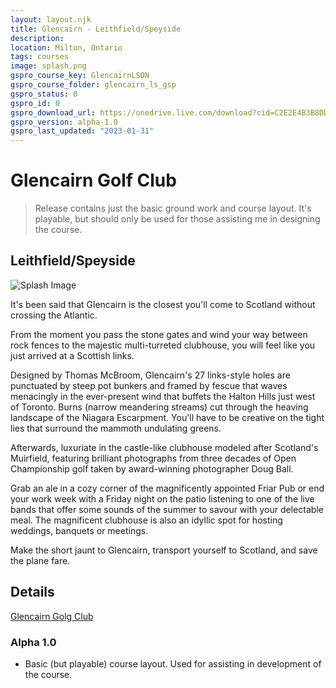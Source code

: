 ```yaml
---
layout: layout.njk
title: Glencairn - Leithfield/Speyside
description:
location: Milton, Ontario
tags: courses
image: splash.png
gspro_course_key: GlencairnLSON
gspro_course_folder: glencairn_ls_gsp
gspro_status: 0
gspro_id: 0
gspro_download_url: https://onedrive.live.com/download?cid=C2E2E4B3B8DD77A3&resid=c2e2e4b3b8dd77a3%21208305&authkey=AP32BIXhFTLWex8
gspro_version: alpha-1.0
gspro_last_updated: "2023-01-31"
---
```


# Glencairn Golf Club

> Release contains just the basic ground work and course layout. It's playable, but should only be used for those assisting me in designing the course.

## Leithfield/Speyside

![Splash Image](./splash.png)

It's been said that Glencairn is the closest you'll come to Scotland without crossing the Atlantic.

From the moment you pass the stone gates and wind your way between rock fences to the majestic multi-turreted clubhouse, you will feel like you just arrived at a Scottish links.

Designed by Thomas McBroom, Glencairn's 27 links-style holes are punctuated by steep pot bunkers and framed by fescue that waves menacingly in the ever-present wind that buffets the Halton Hills just west of Toronto. Burns (narrow meandering streams) cut through the heaving landscape of the Niagara Escarpment. You'll have to be creative on the tight lies that surround the mammoth undulating greens.

Afterwards, luxuriate in the castle-like clubhouse modeled after Scotland's Muirfield, featuring brilliant photographs from three decades of Open Championship golf taken by award-winning photographer Doug Ball.

Grab an ale in a cozy corner of the magnificently appointed Friar Pub or end your work week with a Friday night on the patio listening to one of the live bands that offer some sounds of the summer to savour with your delectable meal. The magnificent clubhouse is also an idyllic spot for hosting weddings, banquets or meetings.

Make the short jaunt to Glencairn, transport yourself to Scotland, and save the plane fare.

## Details

[Glencairn Golg Club](https://glencairn.clublink.ca/)

### Alpha 1.0

- Basic (but playable) course layout. Used for assisting in development of the course.
